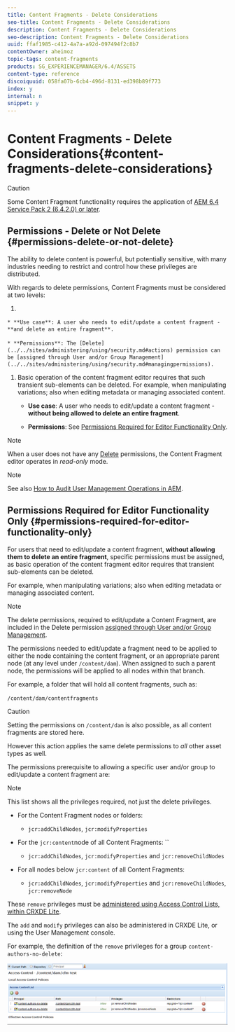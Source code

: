 ```yaml
---
title: Content Fragments - Delete Considerations
seo-title: Content Fragments - Delete Considerations
description: Content Fragments - Delete Considerations
seo-description: Content Fragments - Delete Considerations
uuid: ffaf1985-c412-4a7a-a92d-097494f2c8b7
contentOwner: aheimoz
topic-tags: content-fragments
products: SG_EXPERIENCEMANAGER/6.4/ASSETS
content-type: reference
discoiquuid: 058fa07b-6cb4-496d-8131-ed398b89f773
index: y
internal: n
snippet: y
---
```


# Content Fragments - Delete Considerations{#content-fragments-delete-considerations}

>[!CAUTION]
>
>Some Content Fragment functionality requires the application of [AEM 6.4 Service Pack 2 (6.4.2.0) or later](../../release-notes/sp-release-notes.md).

## Permissions - Delete or Not Delete {#permissions-delete-or-not-delete}

The ability to delete content is powerful, but potentially sensitive, with many industries needing to restrict and control how these privileges are distributed.

With regards to delete permissions, Content Fragments must be considered at two levels:

1.

    * **Use case**: A user who needs to edit/update a content fragment - **and delete an entire fragment**.  
    
    * **Permissions**: The [Delete](../../sites/administering/using/security.md#actions) permission can be [assigned through User and/or Group Management](../../sites/administering/using/security.md#managingpermissions).

1. Basic operation of the content fragment editor requires that such transient sub-elements can be deleted. For example, when manipulating variations; also when editing metadata or managing associated content.

    * **Use case**: A user who needs to edit/update a content fragment - **without being allowed to delete an entire fragment**.  
    
    * **Permissions**: See [Permissions Required for Editor Functionality Only](/assets/using/content-fragments-delete.html?cq_ck=1542192276518#PermissionsRequiredforEditorFunctionalityOnly).

>[!NOTE]
>
>When a user does not have any [Delete](../../sites/administering/using/security.md#actions) permissions, the Content Fragment editor operates in *read-only* mode.

>[!NOTE]
>
>See also [How to Audit User Management Operations in AEM](../../sites/administering/using/audit-user-management-operations.md).

## Permissions Required for Editor Functionality Only {#permissions-required-for-editor-functionality-only}

For users that need to edit/update a content fragment, **without allowing them to delete an entire fragment**, specific permissions must be assigned, as basic operation of the content fragment editor requires that transient sub-elements can be deleted.

For example, when manipulating variations; also when editing metadata or managing associated content.

>[!NOTE]
>
>The delete permissions, required to edit/update a Content Fragment, are included in the Delete permission [assigned through User and/or Group Management](../../sites/administering/using/security.md#managingpermissions).

The permissions needed to edit/update a fragment need to be applied to either the node containing the content fragment, or an appropriate parent node (at any level under `/content/dam`). When assigned to such a parent node, the permissions will be applied to all nodes within that branch.

For example, a folder that will hold all content fragments, such as:

`/content/dam/contentfragments`

>[!CAUTION]
>
>Setting the permissions on `/content/dam` is also possible, as all content fragments are stored here.
>
>However this action applies the same delete permissions to *all* other asset types as well.

The permissions prerequisite to allowing a specific user and/or group to edit/update a content fragment are:

>[!NOTE]
>
>This list shows all the privileges required, not just the delete privileges.

* For the Content Fragment nodes or folders:

    * `jcr:addChildNodes`, `jcr:modifyProperties`

* For the `jcr:content`node of all Content Fragments: ``

    * `jcr:addChildNodes`, `jcr:modifyProperties` and `jcr:removeChildNodes`

* For all nodes below `jcr:content` of all Content Fragments:

    * `jcr:addChildNodes`, `jcr:modifyProperties` and `jcr:removeChildNodes`, `jcr:removeNode`

These `remove` privileges must be [administered using Access Control Lists, within CRXDE Lite](../../sites/administering/using/user-group-ac-admin.md#accessrightmanagement).

The `add` and `modify` privileges can also be administered in CRXDE Lite, or using the User Management console.

For example, the definition of the `remove` privileges for a group `content-authors-no-delete`:

![](assets/cf-delete-03.png)

